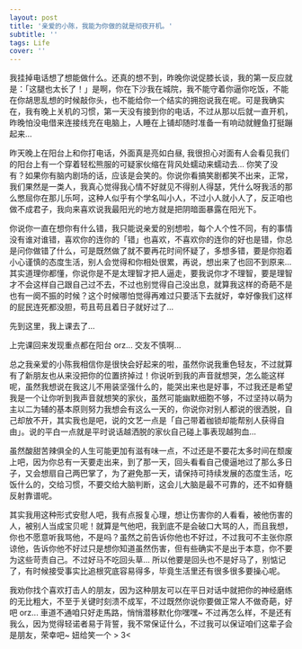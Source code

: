 ```yaml
---
layout: post
title: '亲爱的小陈，我能为你做的就是彻夜开机。'
subtitle: ''
tags: Life
cover: ''
---
```



我挂掉电话想了想能做什么。还真的想不到，昨晚你说促膝长谈，我的第一反应就是：「这腿也太长了！」是啊，你在下沙我在城院，我不能守着你逼你吃饭，不能在你胡思乱想的时候敲你头，也不能给你一个结实的拥抱说我在呢。可是我确实在，我有晚上关机的习惯，第一天没有接到你的电话，不过从那以后就一直开机，昨晚怕没电借来连接线充在电脑上，人睡在上铺却随时准备一有响动就鲤鱼打挺蹦起来...

昨天晚上在阳台上和你打电话，外面真是亮如白昼, 我很担心对面有人会看见我们的阳台上有一个穿着轻松熊服的可疑家伙缩在背风处蠕动来蠕动去... 你笑了没有？如果你有脑内剧场的话，应该是会笑的。你说你看搞笑剧都笑不出来，正常，我们果然是一类人，我真心觉得我心情不好就见不得别人得瑟，凭什么呀我活的那么憋屈你在那儿乐呵，这种人似乎有个学名叫小人，不过小人就小人了，反正咱也做不成君子，我向来喜欢说我最阳光的地方就是把阴暗面暴露在阳光下。

你说你一直在想你有什么错，我只能说亲爱的别想啦，每个人个性不同，有的事情没有谁对谁错，喜欢你的连你的「错」也喜欢，不喜欢你的连你的好也是错，你总是问你做错了什么，可是既然做了就不要再花时间怀疑了，多想多错，要是你抱着小心谨慎的态度生活，别人会觉得和你相处很累，再说，想出来了也回不到原来... 其实道理你都懂，你说你是不是太理智才把人逼走，要我说你才不理智，要是理智才不会这样自己跟自己过不去，不过也别觉得自己没出息，就算我这样的奇葩不是也有一阕不振的时候？这个时候哪怕觉得再难过只要活下去就好，幸好像我们这样的屁民连死都没胆，苟且苟且着日子就好过了...

先到这里，我上课去了...

上完课回来发现重点都在阳台 orz... 交友不慎啊...

总之我亲爱的小陈我相信你是很快会好起来的啦，虽然你说我重色轻友，不过就算有了新朋友也从来没把你的位置挤掉过！你说听到我的声音就想哭，怎么能这样呢，虽然我想说在我这儿不用装坚强什么的，能哭出来也是好事，不过我还是希望我是一个让你听到我声音就想笑的家伙，虽然可能幽默细胞不够，不过坚持以萌为主以二为辅的基本原则努力我想会有这么一天的，你说你对别人都说的很洒脱，自己却放不开，其实我也是吧，说的文艺一点是「自己带着枷锁却能帮别人获得自由」。说的平白一点就是平时说话越洒脱的家伙自己碰上事表现越狗血...

虽然酸甜苦辣俱全的人生可能更加有滋有味一点，不过还是不要花太多时间在颓废上吧，因为你总有一天要走出来，到了那一天，回头看看自己傻逼地过了那么多日子，又会想扇自己两巴掌了，为了避免那一天，请保持可持续发展的态度生活，吃饭什么的，交给习惯，不要交给大脑判断，这会儿大脑是最不可靠的，还不如脊髓反射靠谱呢。

其实我用这种形式安慰人吧，我有点报复心理，想让伤害你的人看看，被他伤害的人，被别人当成宝贝呢！就算是气他吧，我到底不是会破口大骂的人，而且我想，你也不愿意听我骂他，不是吗？虽然之前告诉你他也不好过，不过我可不主张你原谅他，告诉你他不好过只是想你知道虽然伤害，但有些确实不是出于本意，你不要为这些苛责自己。不过好马不吃回头草... 所以他要是回头也不是好马了，别惦记了，有时候接受事实比追根究底容易得多，毕竟生活里还有很多很多要操心呢。

我劝你找个喜欢打击人的朋友，因为这种朋友可以在平日对话中就把你的神经磨练的无比粗大，不至于关键时刻溃不成军，不过既然你说你要做正常人不做奇葩，好吧 orz... 車道不通咱只好走馬路，悄悄潜移默化你嘿嘿~ 不过再怎么样，不是还有我么，因为觉得轻诺者易于背誓，我不常保证什么，不过我可以保证咱们这辈子会是朋友，荣幸吧~ 妞给笑一个 > 3<